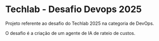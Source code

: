 # Techlab - Desafio Devops 2025
Projeto referente ao desafio do Techlab 2025 na categoria de DevOps.

O desafio é a criação de um agente de IA de rateio de custos.
